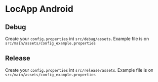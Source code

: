 # LocApp Android

## Debug
Create your `config.properties` int `src/debug/assets`. Example file is on `src/main/assets/config_example.properties`

## Release
Create your `config.properties` int `src/release/assets`. Example file is on `src/main/assets/config_example.properties`